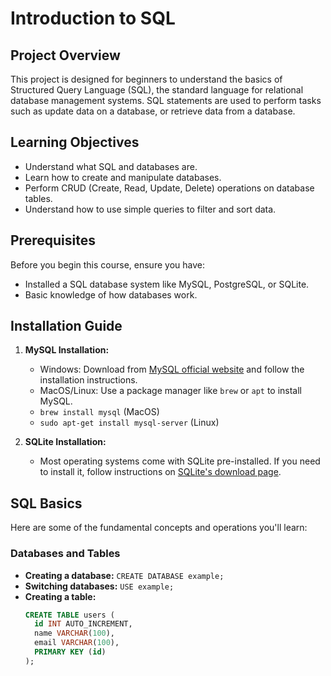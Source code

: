 # Introduction to SQL

## Project Overview
This project is designed for beginners to understand the basics of Structured Query Language (SQL), the standard language for relational database management systems. SQL statements are used to perform tasks such as update data on a database, or retrieve data from a database.

## Learning Objectives
- Understand what SQL and databases are.
- Learn how to create and manipulate databases.
- Perform CRUD (Create, Read, Update, Delete) operations on database tables.
- Understand how to use simple queries to filter and sort data.

## Prerequisites
Before you begin this course, ensure you have:
- Installed a SQL database system like MySQL, PostgreSQL, or SQLite.
- Basic knowledge of how databases work.

## Installation Guide
1. **MySQL Installation:**
   - Windows: Download from [MySQL official website](https://dev.mysql.com/downloads/mysql/) and follow the installation instructions.
   - MacOS/Linux: Use a package manager like `brew` or `apt` to install MySQL.
   - `brew install mysql` (MacOS)
   - `sudo apt-get install mysql-server` (Linux)

2. **SQLite Installation:**
   - Most operating systems come with SQLite pre-installed. If you need to install it, follow instructions on [SQLite's download page](https://sqlite.org/download.html).

## SQL Basics
Here are some of the fundamental concepts and operations you'll learn:

### Databases and Tables
- **Creating a database:** `CREATE DATABASE example;`
- **Switching databases:** `USE example;`
- **Creating a table:**
  ```sql
  CREATE TABLE users (
    id INT AUTO_INCREMENT,
    name VARCHAR(100),
    email VARCHAR(100),
    PRIMARY KEY (id)
  );
